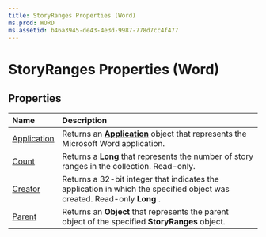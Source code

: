 ```yaml
---
title: StoryRanges Properties (Word)
ms.prod: WORD
ms.assetid: b46a3945-de43-4e3d-9987-778d7cc4f477
---
```



# StoryRanges Properties (Word)

## Properties



|**Name**|**Description**|
|:-----|:-----|
|[Application](storyranges-application-property-word.md)|Returns an  **[Application](application-object-word.md)** object that represents the Microsoft Word application.|
|[Count](storyranges-count-property-word.md)|Returns a  **Long** that represents the number of story ranges in the collection. Read-only.|
|[Creator](storyranges-creator-property-word.md)|Returns a 32-bit integer that indicates the application in which the specified object was created. Read-only  **Long** .|
|[Parent](storyranges-parent-property-word.md)|Returns an  **Object** that represents the parent object of the specified **StoryRanges** object.|

